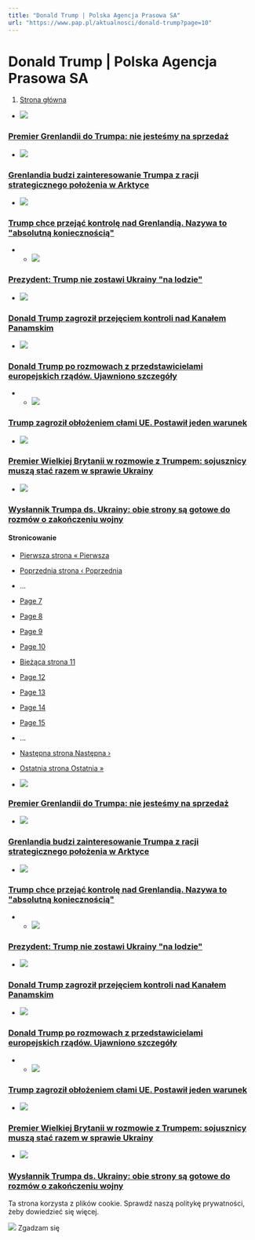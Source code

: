 ```yaml
---
title: "Donald Trump | Polska Agencja Prasowa SA"
url: "https://www.pap.pl/aktualnosci/donald-trump?page=10"
---
```


# Donald Trump | Polska Agencja Prasowa SA





















1. [Strona główna](/)




































* [![](/sites/default/files/styles/main_image/public/202412/image%20%2814%29.png?h=3b765f7d&itok=SfZEdplf)](/aktualnosci/premier-grenlandii-do-trumpa-nie-jestesmy-na-sprzedaz)


### [Premier Grenlandii do Trumpa: nie jesteśmy na sprzedaż](/aktualnosci/premier-grenlandii-do-trumpa-nie-jestesmy-na-sprzedaz)
* [![](/sites/default/files/styles/main_image/public/202412/pap_20220713_1UC.jpg?itok=w0qoBgPY)](/aktualnosci/grenlandia-budzi-zainteresowanie-trumpa-z-racji-strategicznego-polozenia-w-arktyce)


### [Grenlandia budzi zainteresowanie Trumpa z racji strategicznego położenia w Arktyce](/aktualnosci/grenlandia-budzi-zainteresowanie-trumpa-z-racji-strategicznego-polozenia-w-arktyce)
* [![](/sites/default/files/styles/main_image/public/202412/pap_20241207_1S2%20%281%29.jpg?h=f14f195a&itok=Hj3PvEEc)](/aktualnosci/trump-chce-przejac-kontrole-nad-grenlandia-nazywa-absolutna-koniecznoscia)


### [Trump chce przejąć kontrolę nad Grenlandią. Nazywa to "absolutną koniecznością"](/aktualnosci/trump-chce-przejac-kontrole-nad-grenlandia-nazywa-absolutna-koniecznoscia)
* * [![](/sites/default/files/styles/main_image/public/202412/pap_20241219_0HZ.jpg?itok=pCUbTxsy)](/aktualnosci/prezydent-trump-nie-zostawi-ukrainy-na-lodzie)


### [Prezydent: Trump nie zostawi Ukrainy "na lodzie"](/aktualnosci/prezydent-trump-nie-zostawi-ukrainy-na-lodzie)
* [![](/sites/default/files/styles/main_image/public/202412/pap_20241101_1YG.jpg?itok=HVYcf-LE)](/aktualnosci/donald-trump-zagrozil-przejeciem-kontroli-nad-kanalem-panamskim)


### [Donald Trump zagroził przejęciem kontroli nad Kanałem Panamskim](/aktualnosci/donald-trump-zagrozil-przejeciem-kontroli-nad-kanalem-panamskim)
* [![](/sites/default/files/styles/main_image/public/202412/pap_20240926_34O.jpg?h=edc5f919&itok=mHiSVwdb)](/aktualnosci/donald-trump-po-rozmowach-z-przedstawicielami-europejskich-rzadow-ujawniono-szczegoly)


### [Donald Trump po rozmowach z przedstawicielami europejskich rządów. Ujawniono szczegóły](/aktualnosci/donald-trump-po-rozmowach-z-przedstawicielami-europejskich-rzadow-ujawniono-szczegoly)
* * [![](/sites/default/files/styles/main_image/public/202412/pap_20241113_1O2_0.jpg?itok=cV3CRHO_)](/aktualnosci/trump-zagrozil-oblozeniem-clami-ue-postawil-jeden-warunek)


### [Trump zagroził obłożeniem cłami UE. Postawił jeden warunek](/aktualnosci/trump-zagrozil-oblozeniem-clami-ue-postawil-jeden-warunek)
* [![](/sites/default/files/styles/main_image/public/202412/pap_20241204_1KI.jpg?h=f75479b4&itok=mM3Oli1b)](/aktualnosci/premier-wielkiej-brytanii-w-rozmowie-z-trumpem-sojusznicy-musza-stac-razem-w-sprawie)


### [Premier Wielkiej Brytanii w rozmowie z Trumpem: sojusznicy muszą stać razem w sprawie Ukrainy](/aktualnosci/premier-wielkiej-brytanii-w-rozmowie-z-trumpem-sojusznicy-musza-stac-razem-w-sprawie)
* [![](/sites/default/files/styles/main_image/public/202412/kelog%20ok%201.jpg?itok=oYlbdMO5)](/aktualnosci/wyslannik-trumpa-ds-ukrainy-obie-strony-sa-gotowe-do-rozmow-o-zakonczeniu-wojny)


### [Wysłannik Trumpa ds. Ukrainy: obie strony są gotowe do rozmów o zakończeniu wojny](/aktualnosci/wyslannik-trumpa-ds-ukrainy-obie-strony-sa-gotowe-do-rozmow-o-zakonczeniu-wojny)





#### Stronicowanie


* [Pierwsza strona
« Pierwsza](?page=0 "Przejdź do pierwszej strony")
* [Poprzednia strona
‹ Poprzednia](?page=9 "Przejdź do poprzedniej strony")
* …
* [Page
 7](?page=6 "Go to page 7")
* [Page
 8](?page=7 "Go to page 8")
* [Page
 9](?page=8 "Go to page 9")
* [Page
 10](?page=9 "Go to page 10")
* [Bieżąca strona
 11](?page=10 "Bieżąca strona")
* [Page
 12](?page=11 "Go to page 12")
* [Page
 13](?page=12 "Go to page 13")
* [Page
 14](?page=13 "Go to page 14")
* [Page
 15](?page=14 "Go to page 15")
* …
* [Następna strona
Następna ›](?page=11 "Przejdź do następnej strony")
* [Ostatnia strona
Ostatnia »](?page=50 "Przejdź do ostatniej strony")









* [![](/sites/default/files/styles/main_image/public/202412/image%20%2814%29.png?h=3b765f7d&itok=SfZEdplf)](/aktualnosci/premier-grenlandii-do-trumpa-nie-jestesmy-na-sprzedaz)


### [Premier Grenlandii do Trumpa: nie jesteśmy na sprzedaż](/aktualnosci/premier-grenlandii-do-trumpa-nie-jestesmy-na-sprzedaz)
* [![](/sites/default/files/styles/main_image/public/202412/pap_20220713_1UC.jpg?itok=w0qoBgPY)](/aktualnosci/grenlandia-budzi-zainteresowanie-trumpa-z-racji-strategicznego-polozenia-w-arktyce)


### [Grenlandia budzi zainteresowanie Trumpa z racji strategicznego położenia w Arktyce](/aktualnosci/grenlandia-budzi-zainteresowanie-trumpa-z-racji-strategicznego-polozenia-w-arktyce)
* [![](/sites/default/files/styles/main_image/public/202412/pap_20241207_1S2%20%281%29.jpg?h=f14f195a&itok=Hj3PvEEc)](/aktualnosci/trump-chce-przejac-kontrole-nad-grenlandia-nazywa-absolutna-koniecznoscia)


### [Trump chce przejąć kontrolę nad Grenlandią. Nazywa to "absolutną koniecznością"](/aktualnosci/trump-chce-przejac-kontrole-nad-grenlandia-nazywa-absolutna-koniecznoscia)
* * [![](/sites/default/files/styles/main_image/public/202412/pap_20241219_0HZ.jpg?itok=pCUbTxsy)](/aktualnosci/prezydent-trump-nie-zostawi-ukrainy-na-lodzie)


### [Prezydent: Trump nie zostawi Ukrainy "na lodzie"](/aktualnosci/prezydent-trump-nie-zostawi-ukrainy-na-lodzie)
* [![](/sites/default/files/styles/main_image/public/202412/pap_20241101_1YG.jpg?itok=HVYcf-LE)](/aktualnosci/donald-trump-zagrozil-przejeciem-kontroli-nad-kanalem-panamskim)


### [Donald Trump zagroził przejęciem kontroli nad Kanałem Panamskim](/aktualnosci/donald-trump-zagrozil-przejeciem-kontroli-nad-kanalem-panamskim)
* [![](/sites/default/files/styles/main_image/public/202412/pap_20240926_34O.jpg?h=edc5f919&itok=mHiSVwdb)](/aktualnosci/donald-trump-po-rozmowach-z-przedstawicielami-europejskich-rzadow-ujawniono-szczegoly)


### [Donald Trump po rozmowach z przedstawicielami europejskich rządów. Ujawniono szczegóły](/aktualnosci/donald-trump-po-rozmowach-z-przedstawicielami-europejskich-rzadow-ujawniono-szczegoly)
* * [![](/sites/default/files/styles/main_image/public/202412/pap_20241113_1O2_0.jpg?itok=cV3CRHO_)](/aktualnosci/trump-zagrozil-oblozeniem-clami-ue-postawil-jeden-warunek)


### [Trump zagroził obłożeniem cłami UE. Postawił jeden warunek](/aktualnosci/trump-zagrozil-oblozeniem-clami-ue-postawil-jeden-warunek)
* [![](/sites/default/files/styles/main_image/public/202412/pap_20241204_1KI.jpg?h=f75479b4&itok=mM3Oli1b)](/aktualnosci/premier-wielkiej-brytanii-w-rozmowie-z-trumpem-sojusznicy-musza-stac-razem-w-sprawie)


### [Premier Wielkiej Brytanii w rozmowie z Trumpem: sojusznicy muszą stać razem w sprawie Ukrainy](/aktualnosci/premier-wielkiej-brytanii-w-rozmowie-z-trumpem-sojusznicy-musza-stac-razem-w-sprawie)
* [![](/sites/default/files/styles/main_image/public/202412/kelog%20ok%201.jpg?itok=oYlbdMO5)](/aktualnosci/wyslannik-trumpa-ds-ukrainy-obie-strony-sa-gotowe-do-rozmow-o-zakonczeniu-wojny)


### [Wysłannik Trumpa ds. Ukrainy: obie strony są gotowe do rozmów o zakończeniu wojny](/aktualnosci/wyslannik-trumpa-ds-ukrainy-obie-strony-sa-gotowe-do-rozmow-o-zakonczeniu-wojny)




 Ta strona korzysta z plików cookie. Sprawdź naszą politykę prywatności, żeby dowiedzieć się więcej.
 

![](/themes/pap/assets/images/ok.png) Zgadzam się
 






